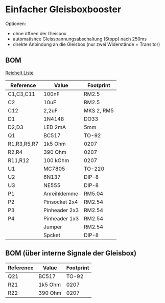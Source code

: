 Einfacher Gleisboxbooster
=========================

Optionen:
- ohne öffnen der Gleisbox 
- automatishce Gleisspannungsabschaltung (Stopp) nach 250ms
- direkte Anbindung an die Gleisbox (nur zwei Widerstände + Transitor)

BOM
---
[Reichelt Liste](https://www.reichelt.de/my/1491379)

|Reference	| Value		| Footprint	|
|---------------|---------------|---------------|
|C1,C3,C11	|100nF		|RM2.5		|
|C2		|10uF		|RM2.5		|
|C12		|2,2uF		|MKS 2, RM5	|
|D1		|1N4148		|DO33		|
|D2,D3		|LED 2mA	|5mm		|
|Q1		|BC517		|TO-92		|
|R1,R3,R5,R7	|1k5 Ohm	|0207		|
|R2,R4		|390 Ohm	|0207		|
|R11,R12	|100 kOhm	|0207		|
|U1		|MC7805		|TO-220		|
|U2		|6N137		|DIP-8		|
|U3		|NE555		|DIP-8		|
|P1		|Anreihklemme	|RM5.04		|
|P2		|Pinsocket 2x4	|RM2.54		|
|P3		|Pinheader 2x3	|RM2.54		|
|P4		|Pinheader 1x3	|RM2.54		|
|		|Jumper		|RM2.54		|
|		|Spcket		|DIP-8		|


BOM (über interne Signale der Gleisbox)
---------------------------------------
|Reference	| Value		| Footprint	|
|---------------|---------------|---------------|
|Q21		|BC517		|TO-92		|
|R21		|1k5 Ohm	|0207		|
|R22		|390 Ohm	|0207		|

